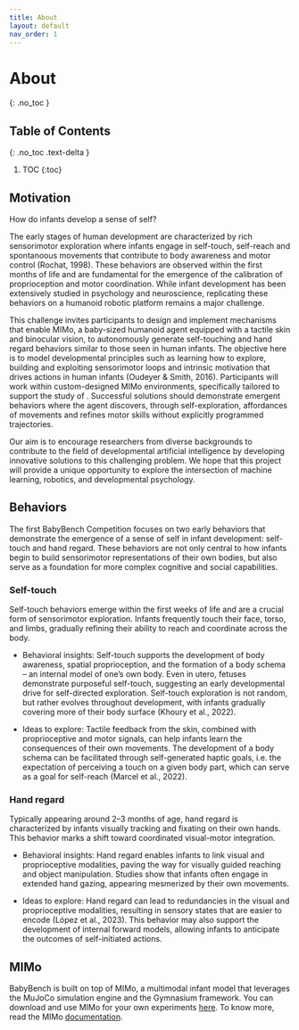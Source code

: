 ```yaml
---
title: About
layout: default
nav_order: 1
---
```


# About
{: .no_toc }

## Table of Contents
{: .no_toc .text-delta }

1. TOC
{:toc}

## Motivation

How do infants develop a sense of self?

The early stages of human development are characterized by rich sensorimotor exploration where infants engage in self-touch, self-reach and spontanoous movements that contribute to body awareness and motor control (Rochat, 1998). These behaviors are observed within the first months of life and are fundamental for the emergence of the calibration of proprioception and motor coordination. While infant development has been extensively studied in psychology and neuroscience, replicating these behaviors on a humanoid robotic platform remains a major challenge.

This challenge invites participants to design and implement mechanisms that enable MIMo, a baby-sized humanoid agent equipped with a tactile skin and binocular vision, to autonomously generate self-touching and hand regard behaviors similar to those seen in human infants. The objective here is to model developmental principles such as learning how to explore, building and exploiting sensorimotor loops and intrinsic motivation that drives actions in human infants (Oudeyer & Smith, 2016). Participants will work within custom-designed MIMo environments, specifically tailored to support the study of . Successful solutions should demonstrate emergent behaviors where the agent discovers, through self-exploration, affordances of movements and refines motor skills without explicitly programmed trajectories.  

Our aim is to encourage researchers from diverse backgrounds to contribute to the field of developmental artificial intelligence by developing innovative solutions to this challenging problem. We hope that this project will provide a unique opportunity to explore the intersection of machine learning, robotics, and developmental psychology.

## Behaviors

The first BabyBench Competition focuses on two early behaviors that demonstrate the emergence of a sense of self in infant development: self-touch and hand regard. These behaviors are not only central to how infants begin to build sensorimotor representations of their own bodies, but also serve as a foundation for more complex cognitive and social capabilities. 

### Self-touch

Self-touch behaviors emerge within the first weeks of life and are a crucial form of sensorimotor exploration. Infants frequently touch their face, torso, and limbs, gradually refining their ability to reach and coordinate across the body.

* Behavioral insights: Self-touch supports the development of body awareness, spatial proprioception, and the formation of a body schema – an internal model of one’s own body. Even in utero, fetuses demonstrate purposeful self-touch, suggesting an early developmental drive for self-directed exploration. Self-touch exploration is not random, but rather evolves throughout development, with infants gradually covering more of their body surface (Khoury et al., 2022).

* Ideas to explore: Tactile feedback from the skin, combined with proprioceptive and motor signals, can help infants learn the consequences of their own movements. The development of a body schema can be facilitated through self-generated haptic goals, i.e. the expectation of perceiving a touch on a given body part, which can serve as a goal for self-reach (Marcel et al., 2022). 

### Hand regard

Typically appearing around 2–3 months of age, hand regard is characterized by infants visually tracking and fixating on their own hands. This behavior marks a shift toward coordinated visual-motor integration.

* Behavioral insights: Hand regard enables infants to link visual and proprioceptive modalities, paving the way for visually guided reaching and object manipulation. Studies show that infants often engage in extended hand gazing, appearing mesmerized by their own movements.

* Ideas to explore: Hand regard can lead to redundancies in the visual and proprioceptive modalities, resulting in sensory states that are easier to encode (López et al., 2023). This behavior may also support the development of internal forward models, allowing infants to anticipate the outcomes of self-initiated actions.

## MIMo

BabyBench is built on top of MIMo, a multimodal infant model that leverages the MuJoCo simulation engine and the Gymnasium framework. You can download and use MIMo for your own experiments [here](https://github.com/trieschlab/MIMo). To know more, read the MIMo [documentation](https://mimo.readthedocs.io/en/latest/).